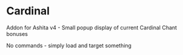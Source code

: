 # Cardinal
Addon for Ashita v4 - Small popup display of current Cardinal Chant bonuses 

No commands - simply load and target something
